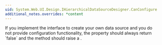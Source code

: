 ```yaml
---
uid: System.Web.UI.Design.IHierarchicalDataSourceDesigner.CanConfigure
additional_notes.overrides: *content
---
```


<p>If you implement the <xref href="System.Web.UI.Design.IHierarchicalDataSourceDesigner"></xref> interface to create your own data source and you do not provide configuration functionality, the <xref href="System.Web.UI.Design.IHierarchicalDataSourceDesigner.CanConfigure"></xref> property should always return `false` and the <xref href="System.Web.UI.Design.IHierarchicalDataSourceDesigner.Configure"></xref> method should raise a <xref href="System.NotSupportedException"></xref>.</p>


